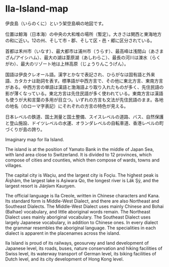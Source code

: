 # Ila-Island-map
伊良島（いらのくに）という架空島嶼の地図です。

位置は鯨海（日本海）の中央の大和堆の場所（暫定）。大きさは関西と東海地方の和に近い。12の州、そして市・郡、そして区・邑・郷に区分されている。

首都は禾州市（いなす）、最大都市は浦州市（うらす）、最高峰は浅間山（あさまざん/アイシハム）、最大の湖は葦原湖（あしわらこ）、最長の河川は濼水（らくがわ）、最大のリゾート地は上林高原（じょうりんこうげん）。

国語は伊良クレオール語。漢字とかなで表記され、ひらがなは固有語と外来語、カタカナは助詞を表す。標準語が中西方言で、その他に東北方言、東南方言がある。中西方言の単語は漢語と渤海語より取り入れたものが多く、先住民語の影が薄くなっている。東北方言は先住民語が多く使われている。東南方言は漢語も使うが大和言葉の多用が目立つ。いずれの方言も文法が先住民語のまま。各地の地名（のローマ字表記）にそれぞれの方言の特色が見える。

日本レベルの鉄道、国土測量と国土整備、スイスレベルの道路、バス、自然保護と登山施設、ドイツレベルの水運、オランダレベルの自転車道、香港レベルの町づくりが島の誇り。

Imaginary map for Ila Island. 

The island is at the position of Yamato Bank in the middle of Japan Sea, with land area close to Switzerland. It is divided to 12 provinces, which compose of cities and counties, which then compose of wards, towns and villages. 

The capital city is Waçiu, and the largest city is Foçiu. The highest peak is Áişhám, the largest lake is Aşíwara Qo, the longest river is Lák Şý, and the largest resort is Jiáŋlǝm Kauŋyen. 

The official language is Ila Creole, written in Chinese characters and Kana. Its standard form is Middle-West Dialect, and there are also Northeast and Southeast Dialects. The Middle-West Dialect uses mainly Chinese and Bohai (Balhae) vocabulary, and little aboriginal words remain. The Northeast Dialect uses mainly aboriginal vocabulary. The Southeast Dialect uses largely Japanese vocabulary, in addition to Chinese ones. In every dialect the grammar resembles the aboriginal language. The specialities in each dialect is apparent in the placenames across the island. 

Ila Island is proud of its railways, geosurvey and land development of Japanese level, its roads, buses, nature conservation and hiking facilities of Swiss level, its waterway transport of German level, its biking facilities of Dutch level, and its city development of Hong Kong level. 

